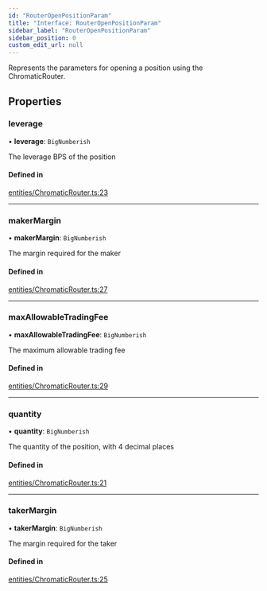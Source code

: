 ```yaml
---
id: "RouterOpenPositionParam"
title: "Interface: RouterOpenPositionParam"
sidebar_label: "RouterOpenPositionParam"
sidebar_position: 0
custom_edit_url: null
---
```


Represents the parameters for opening a position using the ChromaticRouter.

## Properties

### leverage

• **leverage**: `BigNumberish`

The leverage BPS of the position

#### Defined in

[entities/ChromaticRouter.ts:23](https://github.com/chromatic-protocol/sdk/blob/6dccf06/packages/sdk-ethers-v6/src/entities/ChromaticRouter.ts#L23)

___

### makerMargin

• **makerMargin**: `BigNumberish`

The margin required for the maker

#### Defined in

[entities/ChromaticRouter.ts:27](https://github.com/chromatic-protocol/sdk/blob/6dccf06/packages/sdk-ethers-v6/src/entities/ChromaticRouter.ts#L27)

___

### maxAllowableTradingFee

• **maxAllowableTradingFee**: `BigNumberish`

The maximum allowable trading fee

#### Defined in

[entities/ChromaticRouter.ts:29](https://github.com/chromatic-protocol/sdk/blob/6dccf06/packages/sdk-ethers-v6/src/entities/ChromaticRouter.ts#L29)

___

### quantity

• **quantity**: `BigNumberish`

The quantity of the position, with 4 decimal places

#### Defined in

[entities/ChromaticRouter.ts:21](https://github.com/chromatic-protocol/sdk/blob/6dccf06/packages/sdk-ethers-v6/src/entities/ChromaticRouter.ts#L21)

___

### takerMargin

• **takerMargin**: `BigNumberish`

The margin required for the taker

#### Defined in

[entities/ChromaticRouter.ts:25](https://github.com/chromatic-protocol/sdk/blob/6dccf06/packages/sdk-ethers-v6/src/entities/ChromaticRouter.ts#L25)
